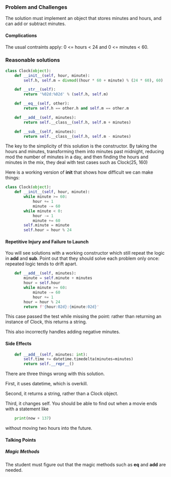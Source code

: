 ### Problem and Challenges

The solution must implement an object that stores
minutes and hours, and can add or subtract minutes.

#### Complications

The usual contraints apply: 0 <= hours < 24 and
0 <= minutes < 60.

### Reasonable solutions

```python
class Clock(object):
    def __init__(self, hour, minute):
        self.h, self.m = divmod((hour * 60 + minute) % (24 * 60), 60)

    def __str__(self):
        return '%02d:%02d' % (self.h, self.m)

    def __eq__(self, other):
        return self.h == other.h and self.m == other.m

    def __add__(self, minutes):
        return self.__class__(self.h, self.m + minutes)

    def __sub__(self, minutes):
        return self.__class__(self.h, self.m - minutes)
```

The key to the simplicity of this solution is the constructor.
By taking the hours and minutes, transforming them into minutes
past midnight, reducing mod the number of minutes in a day,
and then finding the hours and minutes in the mix, they
deal with test cases such as Clock(25, 160)

Here is a working version of __init__ that shows how 
difficult we can make things:

```python
class Clock(object):
    def __init__(self, hour, minute):
        while minute >= 60:
            hour += 1
            minute -= 60
        while minute < 0:
            hour -= 1
            minute += 60
        self.minute = minute
        self.hour = hour % 24
```

#### Repetitive Injury and Failure to Launch

You will see solutions with a working constructor
which still repeat the logic in __add__ and __sub__.
Point out that they should solve each problem only 
once: repeated logic tends to drift apart.

```python
    def __add__(self, minutes):
        minute = self.minute + minutes
        hour = self.hour
        while minute >= 60:
            minute -= 60
            hour += 1
        hour = hour % 24
        return f'{hour:02d}:{minute:02d}'
```

This case passed the test while missing the point:
rather than returning an instance of Clock,
this returns a string.

This also incorrectly handles adding negative minutes.

#### Side Effects

```python
    def __add__(self, minutes: int):
        self.time += datetime.timedelta(minutes=minutes)
        return self.__repr__()
```

There are three things wrong with this solution.

First, it uses datetime, which is overkill.

Second, it returns a string, rather than a Clock object.

Third, it changes self.
You should be able to find out when a movie
ends with a statement like

```python
    print(now + 137)
```

without moving two hours into the future.  

#### Talking Points

##### Magic Methods

The student must figure out that the magic methods such
as __eq__ and __add__ are needed.
